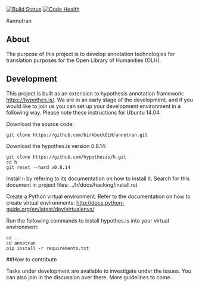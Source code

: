 [![Build Status](https://travis-ci.org/birkbeckOLH/annotran.svg?branch=master)](https://travis-ci.org/birkbeckOLH/annotran)
[![Code Health](https://landscape.io/github/birkbeckOLH/annotran/master/landscape.svg?style=flat)](https://landscape.io/github/birkbeckOLH/annotran/master)

#annotran

## About

The purpose of this project is to develop annotation technologies for translation purposes for the Open Library of Humanities (OLH).

## Development

This project is built as an extension to hypothesis annotation framework: https://hypothes.is/. We are in an early stage of the development, and if you would like to join us you can set up your development environment in a following way. Please note these instructions for Ubuntu 14.04.

Download the source code:
```
git clone https://github.com/birkbeckOLH/annotran.git
```
Download the hypothes.is version 0.8.14:
```
git clone https://github.com/hypothesis/h.git
cd h
git reset --hard v0.8.14
```
Install `h` by refering to its documentation on how to install it. Search for this document in project files: ../h/docs/hacking/install.rst

Create a Python virtual environment. Refer to the documentation on how to create virtual environments: http://docs.python-guide.org/en/latest/dev/virtualenvs/

Run the following commands to install hypothes.is into your virtual environment:
```
cd ..
cd annotran
pip install -r requirements.txt
```

##How to contribute

Tasks under development are available to investigate under the issues. You can also join in the discussion over there. More guidelines to come..

